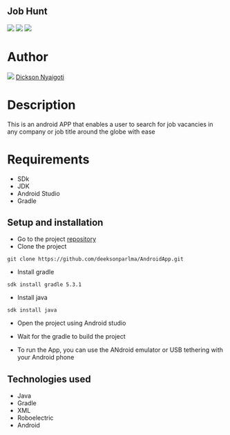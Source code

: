 ## Job Hunt

 ![](https://img.shields.io/badge/Android-project-brightgreen.svg)
 ![](https://img.shields.io/badge/Language-Java%20-orange.svg)
 ![](https://img.shields.io/badge/Tests-Roboelectric-blue.svg)


# Author
![](https://img.shields.io/badge/Programmer-Verified-brightgreen.svg) [Dickson Nyaigoti](https://github.com/deeksonparlma)
# Description
 This is an android APP that enables a user to search for job vacancies in any company or job title around the globe with ease

# Requirements

* SDk
* JDK
* Android Studio
* Gradle

## Setup and installation
* Go to the project [repository](https://github.com/deeksonparlma/AndroidApp)
* Clone the project

```
git clone https://github.com/deeksonparlma/AndroidApp.git
```

* Install gradle
```
sdk install gradle 5.3.1
```
* Install java
```
sdk install java
```
* Open the project using Android studio
* Wait for the gradle to build the project

* To run the App, you can use the ANdroid emulator or USB tethering with your Android phone

## Technologies used
 * Java
 * Gradle
 * XML
 * Roboelectric
 * Android
